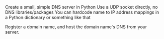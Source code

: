 Create a small, simple DNS server in Python
Use a UDP socket directly, no DNS libraries/packages
You can hardcode name to IP address mappings in a Python dictionary or something like that

Register a domain name, and host the domain name's DNS from your server.
